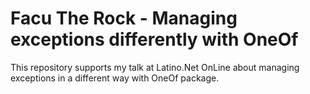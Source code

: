 # Facu The Rock - Managing exceptions differently with OneOf

This repository supports my talk at Latino.Net OnLine about managing exceptions in a different way with OneOf package.
